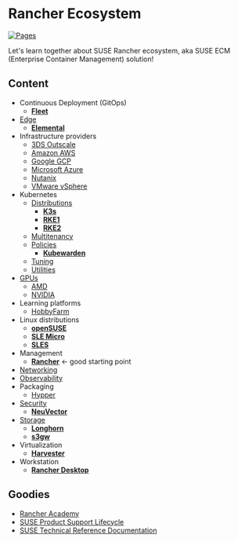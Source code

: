 # Rancher Ecosystem

[![Pages](https://github.com/devpro/rancher-ecosystem/actions/workflows/pages.yml/badge.svg)](https://github.com/devpro/rancher-ecosystem/actions/workflows/pages.yml)

Let's learn together about SUSE Rancher ecosystem, aka SUSE ECM (Enterprise Container Management) solution!

## Content

* Continuous Deployment (GitOps)
  * [**Fleet**](docs/fleet.md)
* [Edge](docs/edge.md)
  * [**Elemental**](docs/elemental.md)
* Infrastructure providers
  * [3DS Outscale](docs/providers/3ds-outscale.md)
  * [Amazon AWS](docs/providers/amazon-aws.md)
  * [Google GCP](docs/providers/google-gcp.md)
  * [Microsoft Azure](docs/providers/microsoft-azure.md)
  * [Nutanix](docs/providers/nutanix.md)
  * [VMware vSphere](docs/providers/wmware-vsphere.md)
* Kubernetes
  * [Distributions](docs/kubernetes-distributions.md)
    * [**K3s**](docs/k3s.md)
    * [**RKE1**](docs/rke.md)
    * [**RKE2**](docs/rke2.md)
  * [Multitenancy](docs/kubernetes-multitenancy.md)
  * [Policies](docs/kubernetes-policies.md)
    * [**Kubewarden**](docs/kubewarden.md)
  * [Tuning](docs/kubernetes-tuning.md)
  * [Utilities](docs/kubernetes-utilities.md)
* [GPUs](docs/gpu.md)
  * [AMD](docs/providers/amd.md)
  * [NVIDIA](docs/providers/nvidia.md)
* Learning platforms
  * [HobbyFarm](docs/hobbyfarm.md)
* Linux distributions
  * [**openSUSE**](docs/opensuse.md)
  * [**SLE Micro**](docs/sle-micro.md)
  * [**SLES**](docs/sles.md)
* Management
  * [**Rancher**](docs/rancher.md) ← good starting point
* [Networking](docs/networking.md)
* [Observability](docs/observability.md)
* Packaging
  * [Hypper](docs/hypper.md)
* [Security](docs/security.md)
  * [**NeuVector**](docs/neuvector.md)
* [Storage](docs/storage.md)
  * [**Longhorn**](docs/longhorn.md)
  * [**s3gw**](docs/s3gw.md)
* Virtualization
  * [**Harvester**](docs/harvester.md)
* Workstation
  * [**Rancher Desktop**](docs/rancher-desktop.md)

## Goodies

* [Rancher Academy](https://www.rancher.academy/)
* [SUSE Product Support Lifecycle](https://www.suse.com/lifecycle/)
* [SUSE Technical Reference Documentation](https://documentation.suse.com/trd-supported.html)
